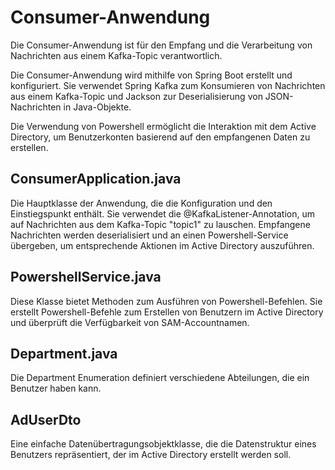 # Consumer-Anwendung

Die Consumer-Anwendung ist für den Empfang und die Verarbeitung von Nachrichten aus einem Kafka-Topic verantwortlich.

Die Consumer-Anwendung wird mithilfe von Spring Boot erstellt und konfiguriert. Sie verwendet Spring Kafka zum Konsumieren von Nachrichten aus einem Kafka-Topic und Jackson zur Deserialisierung von JSON-Nachrichten in Java-Objekte.

Die Verwendung von Powershell ermöglicht die Interaktion mit dem Active Directory, um Benutzerkonten basierend auf den empfangenen Daten zu erstellen.

## ConsumerApplication.java

Die Hauptklasse der Anwendung, die die Konfiguration und den Einstiegspunkt enthält. Sie verwendet die @KafkaListener-Annotation, um auf Nachrichten aus dem Kafka-Topic "topic1" zu lauschen. Empfangene Nachrichten werden deserialisiert und an einen Powershell-Service übergeben, um entsprechende Aktionen im Active Directory auszuführen.

## PowershellService.java

Diese Klasse bietet Methoden zum Ausführen von Powershell-Befehlen. Sie erstellt Powershell-Befehle zum Erstellen von Benutzern im Active Directory und überprüft die Verfügbarkeit von SAM-Accountnamen.

## Department.java

Die Department Enumeration definiert verschiedene Abteilungen, die ein Benutzer haben kann.

## AdUserDto

Eine einfache Datenübertragungsobjektklasse, die die Datenstruktur eines Benutzers repräsentiert, der im Active Directory erstellt werden soll.




